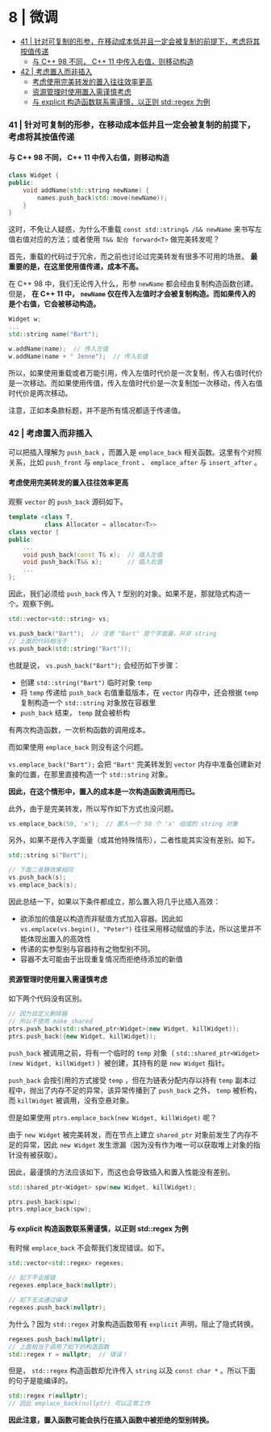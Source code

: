 # 8 | 微调

<!-- @import "[TOC]" {cmd="toc" depthFrom=3 depthTo=6 orderedList=false} -->

<!-- code_chunk_output -->

- [41 | 针对可复制的形参，在移动成本低并且一定会被复制的前提下，考虑将其按值传递](#41-针对可复制的形参在移动成本低并且一定会被复制的前提下考虑将其按值传递)
  - [与 C++ 98 不同， C++ 11 中传入右值，则移动构造](#与-c-98-不同-c-11-中传入右值则移动构造)
- [42 | 考虑置入而非插入](#42-考虑置入而非插入)
  - [考虑使用完美转发的置入往往效率更高](#考虑使用完美转发的置入往往效率更高)
  - [资源管理时使用置入需谨慎考虑](#资源管理时使用置入需谨慎考虑)
  - [与 explicit 构造函数联系需谨慎，以正则 std::regex 为例](#与-explicit-构造函数联系需谨慎以正则-stdregex-为例)

<!-- /code_chunk_output -->

### 41 | 针对可复制的形参，在移动成本低并且一定会被复制的前提下，考虑将其按值传递

#### 与 C++ 98 不同， C++ 11 中传入右值，则移动构造

```cpp
class Widget {
public:
    void addName(std::string newName) {
        names.push_back(std::move(newName));
    }
}
```

这时，不免让人疑惑，为什么不重载 `const std::string& /&& newName` 来书写左值右值对应的方法；或者使用 `T&& 配合 forward<T>` 做完美转发呢？

首先，重载的代码过于冗余，而之前也讨论过完美转发有很多不可用的场景。 **最重要的是，在这里使用值传递，成本不高。**

在 C++ 98 中，我们无论传入什么，形参 `newName` 都会经由复制构造函数创建。但是， **在 C++ 11 中， `newName` 仅在传入左值时才会被复制构造。而如果传入的是个右值，它会被移动构造。**

```cpp
Widget w;
...
std::string name("Bart");

w.addName(name);  // 传入左值
w.addName(name + " Jenne");  // 传入右值
```

所以，如果使用重载或者万能引用，传入左值时代价是一次复制，传入右值时代价是一次移动。而如果使用传值，传入左值时代价是一次复制加一次移动，传入右值时代价是两次移动。

注意，正如本条款标题，并不是所有情况都适于传递值。

### 42 | 考虑置入而非插入

可以把插入理解为 `push_back` ，而置入是 `emplace_back` 相关函数。这里有个对照关系，比如 `push_front` 与 `emplace_front` 、 `emplace_after` 与 `insert_after` 。

#### 考虑使用完美转发的置入往往效率更高

观察 `vector` 的 `push_back` 源码如下。

```cpp
template <class T,
          class Allocator = allocator<T>>
class vector {
public:
    ...
    void push_back(const T& x);  // 插入左值
    void push_back(T&& x);       // 插入右值
    ...
};
```

因此，我们必须给 `push_back` 传入 `T` 型别的对象。如果不是，那就隐式构造一个。观察下例。

```cpp
std::vector<std::string> vs;

vs.push_back("Bart");  // 注意 "Bart" 是个字面量，并非 string
// 上面的代码相当于
vs.push_back(std::string("Bart"));
```

也就是说， `vs.push_back("Bart");` 会经历如下步骤：
- 创建 `std::string("Bart")` 临时对象 `temp`
- 将 `temp` 传递给 `push_back` 右值重载版本，在 `vector` 内存中，还会根据 `temp` 复制构造一个 `std::string` 对象放在容器里
- `push_back` 结束， `temp` 就会被析构

有两次构造函数，一次析构函数的调用成本。

而如果使用 `emplace_back` 则没有这个问题。

`vs.emplace_back("Bart");` 会把 `"Bart"` 完美转发到 `vector` 内存中准备创建新对象的位置，在那里直接构造一个 `std::string` 对象。

**因此，在这个情形中，置入的成本是一次构造函数调用而已。**

此外，由于是完美转发，所以写作如下方式也没问题。

```cpp
vs.emplace_back(50, 'x');  // 置入一个 50 个 'x' 组成的 string 对象
```

另外，如果不是传入字面量（或其他特殊情形），二者性能其实没有差别。如下。

```cpp
std::string s("Bart");

// 下面二者静效果相同
vs.push_back(s);
vs.emplace_back(s);
```

因此总结一下，如果以下条件都成立，那么置入将几乎比插入高效：
- 欲添加的值是以构造而非赋值方式加入容器。因此如 `vs.emplace(vs.begin(), "Peter")` 往往采用移动赋值的手法，所以这里并不能体现出置入的高效性
- 传递的实参型别与容器持有之物型别不同。
- 容器不太可能由于出现重复情况而拒绝待添加的新值

#### 资源管理时使用置入需谨慎考虑

如下两个代码没有区别。

```cpp
// 因为自定义删除器
// 所以不使用 make_shared
ptrs.push_back(std::shared_ptr<Widget>(new Widget, killWidget));
ptrs.push_back({new Widget, killWidget});
```

`push_back` 被调用之前，将有一个临时的 `temp` 对象（ `std::shared_ptr<Widget>(new Widget, killWidget)` ）被创建，其持有的是 `new Widget` 指针。

`push_back` 会按引用的方式接受 `temp` ，但在为链表分配内存以持有 `temp` 副本过程中，抛出了内存不足的异常，该异常传播到了 `push_back` 之外， `temp` 被析构，而 `killWidget` 被调用，没有空悬对象。

但是如果使用 `ptrs.emplace_back(new Widget, killWidget)` 呢？

由于 `new Widget` 被完美转发，而在节点上建立 `shared_ptr` 对象前发生了内存不足的异常，因此 `new Widget` 发生泄漏（因为没有作为唯一可以获取堆上对象的指针没有被获取）。

因此，最谨慎的方法应该如下，而这也会导致插入和置入性能没有差别。

```cpp
std::shared_ptr<Widget> spw(new Widget, killWidget);

ptrs.push_back(spw);
ptrs.emplace_back(spw);
```

#### 与 explicit 构造函数联系需谨慎，以正则 std::regex 为例

有时候 `emplace_back` 不会帮我们发现错误。如下。

```cpp
std::vector<std::regex> regexes;

// 如下不会报错
regexes.emplace_back(nullptr);

// 如下无法通过编译
regexes.push_back(nullptr);
```

为什么？因为 `std::regex` 对象构造函数带有 `explicit` 声明，阻止了隐式转换。

```cpp
regexes.push_back(nullptr);
// 上面相当于调用了如下的构造函数
std::regex r = nullptr;  // 错误！
```

但是， `std::regex` 构造函数却允许传入 `string` 以及 `const char *` 。所以下面的句子是能编译的。

```cpp
std::regex r(nullptr);
// 因此 emplace_back(nullptr) 可以正常工作
```

**因此注意，置入函数可能会执行在插入函数中被拒绝的型别转换。**
